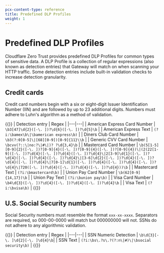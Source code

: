 ```yaml
---
pcx-content-type: reference
title: Predefined DLP Profiles
weight: 1
---
```


# Predefined DLP Profiles

Cloudflare Zero Trust provides predefined DLP Profiles for common types of sensitive data. A DLP Profile is a collection of regular expressions (also known as detection entries) that Gateway will match on when scanning your HTTP traffic. Some detection entries include built-in validation checks to increase detection granularity.

## Credit cards

Credit card numbers begin with a six or eight-digit Issuer Identification Number (IIN) and are followed by up to 23 additional digits. Numbers must adhere to Luhn's algorithm as a method of validation.

{{<table-wrap>}}
| Detection entry | Regex |
|---|---|
| American Express Card Number | `\b3[47]\d{2}([-\. ])?\d{6}([-\. ])?\d{5}\b` |
| American Express Text | `(?i:\bamex\b\|\bamerican express\b)` |
| Diners Club Card Number | `\b3(?:0[0-5]\|[68][0-9])[0-9]{11}\\b` |
| Generic CVV Card Number | `\bcvv(?::\|no:?\|#\|)? ?\d{3,4}\b` |
| Mastercard Card Number | `\b(5[1-5][0-9]{2}([-\. ])?[0-9]{4}([-\. ])?[0-9]{4}([-\. ])?[0-9]{4})\|(2(22[1-9]([-\. ])?\d{4}([-\. ])?\d{4}([-\. ])?\d{4}\|2[3-9]\d{1}([-\. ])?\d{4}([-\. ])?\d{4}([-\. ])?\d{4}\|[3-6]\d{2}([-\. ])?\d{4}([-\. ])?\d{4}([-\. ])?\d{4}\|7[0-1]\d{1}([-\. ])?\d{4}([-\. ])?\d{4}([-\. ])?\d{4}\|720([-\. ])?\d{4}([-\. ])?\d{4}([-\. ])?\d{4}))\b` |
| Mastercard Text | `(?i:\bmastercard\b)` |
| Union Pay Card Number | `\b(62[0-9]{14,17})\b` |
| Union Pay Text | `(?i:\bunion pay\b)` |
| Visa Card Number | `\b4\d{3}([-\. ])?\d{4}([-\. ])?\d{4}([-\. ])?\d{4}\b` |
| Visa Text | `(?i:\bvisa\b)` |
{{</table-wrap>}}

## U.S. Social Security numbers

Social Security numbers must resemble the format `xxx-xx-xxxx`. Separators are required, so 000-00-0000 will match but 000000000 will not. SSNs do not adhere to any algorithmic validation.

{{<table-wrap>}}
| Detection entry | Regex |
|---|---|
| SSN Numeric Detection | `\b\d{3}[-\. ]\d{2}[-\. ]\d{4}\b`|
| SSN Text | `(?i:\bs\.?s\.?(?:n\|#)\|\bsocial security\b)` |
{{</table-wrap>}}